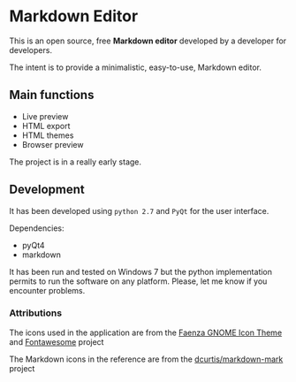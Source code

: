 # Markdown Editor

This is an open source, free **Markdown editor** developed by a developer for developers.

The intent is to provide a minimalistic, easy-to-use, Markdown editor.

## Main functions

* Live preview
* HTML export
* HTML themes
* Browser preview

The project is in a really early stage.

## Development

It has been developed using `python 2.7` and `PyQt` for the user interface.

Dependencies:

* pyQt4
* markdown

It has been run and tested on Windows 7 but the python implementation permits to run the software on any platform. Please, let me know if you encounter problems.

### Attributions
The icons used in the application are from the [Faenza GNOME Icon Theme](http://gnome-look.org/content/show.php?content=128143) and [Fontawesome](http://fontawesome.io/) project

The Markdown icons in the reference are from the [dcurtis/markdown-mark](https://github.com/dcurtis/markdown-mark) project